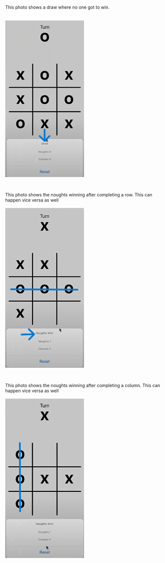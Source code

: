 
This photo shows a draw where no one got to win.  
<br>  
<img src="https://github.com/suma-iya/TicTacToe_iOSapp/blob/main/images/image4.png" width="50%" />

<br>

This photo shows the noughts winning after completing a row. This can happen vice versa as well
<br>  
<img src="https://github.com/suma-iya/TicTacToe_iOSapp/blob/main/images/iamge3.png" width="50%" />

<br>


This photo shows the noughts winning after completing a column. This can happen vice versa as well
<br>  
<img src="https://github.com/suma-iya/TicTacToe_iOSapp/blob/main/images/image5.png" width="50%" />
